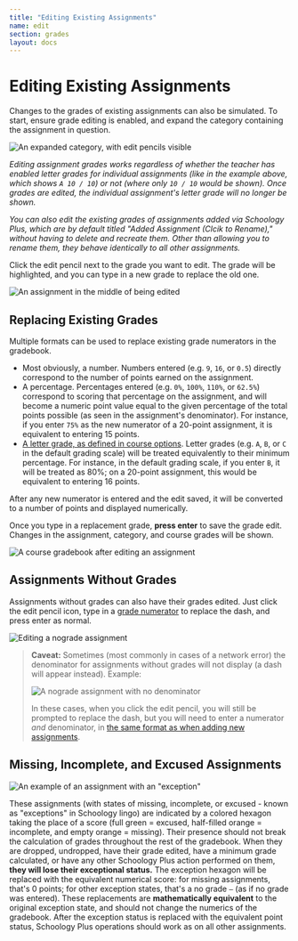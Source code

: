 ```yaml
---
title: "Editing Existing Assignments"
name: edit
section: grades
layout: docs
---
```


# Editing Existing Assignments

Changes to the grades of existing assignments can also be simulated. To start, ensure grade editing is enabled, and expand the category containing the assignment in question.

![An expanded category, with edit pencils visible](https://i.imgur.com/C83AS04.png)

*Editing assignment grades works regardless of whether the teacher has enabled letter grades for individual assignments (like in the example above, which shows `A 10 / 10`) or not (where only `10 / 10` would be shown). Once grades are edited, the individual assignment's letter grade will no longer be shown.*

*You can also edit the existing grades of assignments added via Schoology Plus, which are by default titled "Added Assignment (Clcik to Rename)," without having to delete and recreate them. Other than allowing you to rename them, they behave identically to all other assignments.*

Click the edit pencil next to the grade you want to edit. The grade will be highlighted, and you can type in a new grade to replace the old one.

![An assignment in the middle of being edited](https://i.imgur.com/Jw3irCI.png)

## Replacing Existing Grades

Multiple formats can be used to replace existing grade numerators in the gradebook.

* Most obviously, a number. Numbers entered (e.g. `9`, `16`, or `0.5`) directly correspond to the number of points earned on the assignment.
* A percentage. Percentages entered (e.g. `0%`, `100%`, `110%`, or `62.5%`) correspond to scoring that percentage on the assignment, and will become a numeric point value equal to the given percentage of the total points possible (as seen in the assignment's denominator). For instance, if you enter `75%` as the new numerator of a 20-point assignment, it is equivalent to entering 15 points.
* [A letter grade, as defined in course options](scales). Letter grades (e.g. `A`, `B`, or `C` in the default grading scale) will be treated equivalently to their minimum percentage. For instance, in the default grading scale, if you enter `B`, it will be treated as 80%; on a 20-point assignment, this would be equivalent to entering 16 points.

After any new numerator is entered and the edit saved, it will be converted to a number of points and displayed numerically.


Once you type in a replacement grade, **press enter** to save the grade edit.
Changes in the assignment, category, and course grades will be shown.

![A course gradebook after editing an assignment](https://i.imgur.com/whJbAwb.png)

## Assignments Without Grades

Assignments without grades can also have their grades edited. Just click the edit pencil icon, type in a [grade numerator](#Replacing-Existing-Grades) to replace the dash, and press enter as normal.

![Editing a nograde assignment](https://i.imgur.com/9FFWN7u.png)

> **Caveat:** Sometimes (most commonly in cases of a network error) the denominator for assignments without grades will not display (a dash will appear instead). Example:
> 
> ![A nograde assignment with no denominator](https://i.imgur.com/Ud07WpW.png)
> 
> In these cases, when you click the edit pencil, you will still be prompted to replace the dash, but you will need to enter a numerator *and* denominator, in [the same format as when adding new assignments](add).

## Missing, Incomplete, and Excused Assignments

![An example of an assignment with an "exception"](https://i.imgur.com/G8D5sIa.png)

These assignments (with states of missing, incomplete, or excused - known as "exceptions" in Schoology lingo) are indicated by a colored hexagon taking the place of a score (full green = excused, half-filled orange = incomplete, and empty orange = missing). Their presence should not break the calculation of grades throughout the rest of the gradebook. When they are dropped, undropped, have their grade edited, have a minimum grade calculated, or have any other Schoology Plus action performed on them, **they will lose their exceptional status.** The exception hexagon will be replaced with the equivalent numerical score: for missing assignments, that's 0 points; for other exception states, that's a no grade `—` (as if no grade was entered). These replacements are **mathematically equivalent** to the original exception state, and should not change the numerics of the gradebook. After the exception status is replaced with the equivalent point status, Schoology Plus operations should work as on all other assignments.
